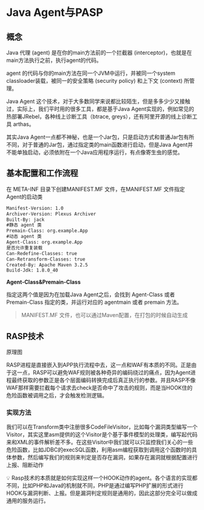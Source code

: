 # Java Agent与PASP

## 概念

Java 代理 (agent) 是在你的main方法前的一个拦截器 (interceptor)，也就是在main方法执行之前，执行agent的代码。

agent 的代码与你的main方法在同一个JVM中运行，并被同一个system classloader装载，被同一的安全策略 (security policy) 和上下文 (context) 所管理。

Java Agent 这个技术，对于大多数同学来说都比较陌生，但是多多少少又接触过，实际上，我们平时用的很多工具，都是基于Java Agent实现的，例如常见的热部署JRebel，各种线上诊断工具（btrace, greys），还有阿里开源的线上诊断工具 arthas。

其实Java Agent一点都不神秘，也是一个Jar包，只是启动方式和普通Jar包有所不同，对于普通的Jar包，通过指定类的main函数进行启动，但是Java Agent并不能单独启动，必须依附在一个Java应用程序运行，有点像寄生虫的感觉。

## 基本配置和工作流程

在 META-INF 目录下创建MANIFEST.MF 文件，在MANIFEST.MF 文件指定Agent的启动类

```xml
Manifest-Version: 1.0
Archiver-Version: Plexus Archiver
Built-By: jack
#静态 agent 类
Premain-Class: org.example.App
#动态 agent 类
Agent-Class: org.example.App
是否允许重复装载
Can-Redefine-Classes: true
Can-Retransform-Classes: true
Created-By: Apache Maven 3.2.5
Build-Jdk: 1.8.0_40
```

****Agent-Class&Premain-Class****

指定这两个值是因为在加载Java Agent之后，会找到 Agent-Class 或者 Premain-Class 指定的类，并运行对应的 agentmain 或者 premain 方法。

> MANIFEST.MF 文件，也可以通过Maven配置，在打包的时候自动生成
> 

## RASP技术

原理图


RASP进程是直接嵌入到APP执行流程中去，这一点和WAF有本质的不同。正是由于这一点，RASP可以避免WAF规则被各种奇异的编码绕过的痛点，因为Agent进程最终获取的参数正是各个层面编码转换完成后真正执行的参数。并且RASP不像WAF那样需要拦截每个请求去check是否命中了攻击的规则，而是当HOOK住的危险函数被调用之后，才会触发检测逻辑。

### 实现方法

我们可以在Transform类中注册很多CodeFileVisitor，比如每个漏洞类型编写一个Visitor，其实这里asm提供的这个Visitor是个基于事件模型的处理类，编写起代码来和XML的事件解析差不多。在这些Visitor中我们就可以只监控我们关心的一些危险函数，比如JDBC的execSQL函数，利用asm编程获取到调用这个函数时的具体参数，然后编写我们的规则来判定是否存在漏洞，如果存在漏洞就根据配置进行上报、阻断动作

<aside>
💡 Rasp技术的本质就是如何实现这样一个HOOK动作的agent。各个语言的实现都不同，比如PHP和Java的机制就不同，PHP是通过编写PHP扩展的形式进行HOOK与漏洞判断、上报。但是漏洞判定规则是通用的，因此这部分完全可以做成通用的服务运行。

</aside>